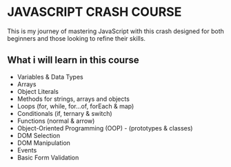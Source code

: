 # JAVASCRIPT CRASH COURSE

This is my journey of mastering JavaScript with this crash designed for both beginners and those looking to refine their skills.

## What i will learn in this course

- Variables & Data Types
- Arrays
- Object Literals
- Methods for strings, arrays and objects
- Loops (for, while, for...of, forEach & map)
- Conditionals (if, ternary & switch)
- Functions (normal & arrow)
- Object-Oriented Programming (OOP) - (prototypes & classes)
- DOM Selection
- DOM Manipulation
- Events
- Basic Form Validation